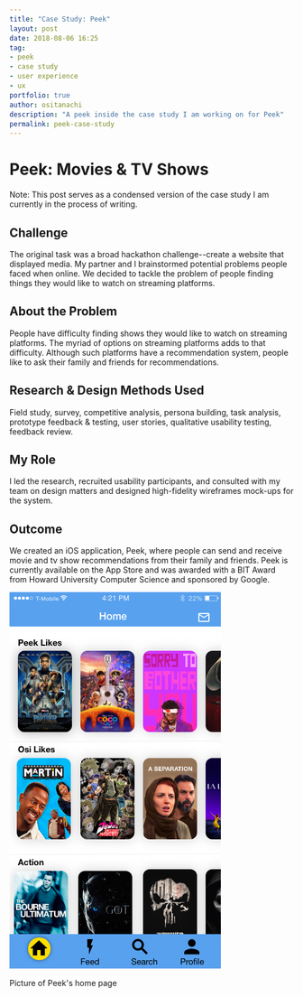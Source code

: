 ```yaml
---
title: "Case Study: Peek"
layout: post
date: 2018-08-06 16:25
tag:
- peek
- case study
- user experience
- ux
portfolio: true
author: ositanachi
description: "A peek inside the case study I am working on for Peek"
permalink: peek-case-study
---
```


# Peek: Movies & TV Shows

Note: This post serves as a condensed version of the case study I am currently in the process of writing.

## Challenge

The original task was a broad hackathon challenge--create a website that displayed media. My partner and I brainstormed potential problems people faced when online. We decided to tackle the problem of people finding things they would like to watch on streaming platforms.

## About the Problem

People have difficulty finding shows they would like to watch on streaming platforms. The myriad of options on streaming platforms adds to that difficulty. Although such platforms have a recommendation system, people  like to ask their family and friends for recommendations.

## Research & Design Methods Used

Field study, survey, competitive analysis, persona building, task analysis, prototype feedback & testing, user stories, qualitative usability testing, feedback review.

## My Role

I led the research, recruited usability participants, and consulted with my team on design matters and designed high-fidelity wireframes mock-ups for the system.

## Outcome

We created an iOS application, Peek, where people can send and receive movie and tv show recommendations from their family and friends.  Peek is currently available on the App Store and was awarded with a BIT Award from Howard University Computer Science and sponsored by Google.

![Picture of Peek's home page](assets/images/peek-home.jpg)
<figcaption class="caption">Picture of Peek's home page</figcaption>